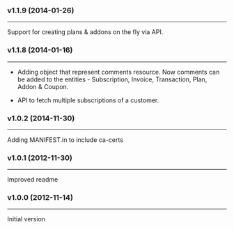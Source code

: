### v1.1.9  (2014-01-26) 
* * *    
Support for creating plans & addons on the fly via API.

### v1.1.8  (2014-01-16) 
* * *    
* Adding object that represent comments resource. Now comments can be added to the entities - Subscription, Invoice, Transaction, Plan, Addon & Coupon. 

* API to fetch multiple subscriptions of a customer.

### v1.0.2  (2014-11-30)
* * *    
Adding MANIFEST.in to include ca-certs

### v1.0.1  (2012-11-30)
* * *    
Improved readme

### v1.0.0  (2012-11-14)
* * *    
Initial version
